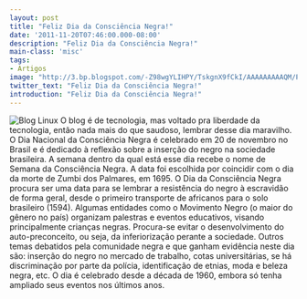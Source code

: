 ```yaml
---
layout: post
title: "Feliz Dia da Consciência Negra!"
date: '2011-11-20T07:46:00.000-08:00'
description: "Feliz Dia da Consciência Negra!"
main-class: 'misc'
tags:
- Artigos
image: "http://3.bp.blogspot.com/-Z98wgYLIHPY/TskgnX9fCkI/AAAAAAAAAQM/P4KISQMkHKE/s72-c/zumbi2.jpg"
twitter_text: "Feliz Dia da Consciência Negra!"
introduction: "Feliz Dia da Consciência Negra!"
---
```

![Blog Linux](http://3.bp.blogspot.com/-Z98wgYLIHPY/TskgnX9fCkI/AAAAAAAAAQM/P4KISQMkHKE/s1600/zumbi2.jpg "Blog Linux")
 O blog é de tecnologia, mas voltado pra liberdade da tecnologia, então nada mais do que saudoso, lembrar desse dia maravilho.
O Dia Nacional da Consciência Negra é celebrado em 20 de novembro no Brasil e é dedicado à reflexão sobre a inserção do negro na sociedade brasileira. A semana dentro da qual está esse dia recebe o nome de Semana da Consciência Negra.
A data foi escolhida por coincidir com o dia da morte de Zumbi dos Palmares, em 1695. O Dia da Consciência Negra procura ser uma data para se lembrar a resistência do negro à escravidão de forma geral, desde o primeiro transporte de africanos para o solo brasileiro (1594).
Algumas entidades como o Movimento Negro (o maior do gênero no país) organizam palestras e eventos educativos, visando principalmente crianças negras. Procura-se evitar o desenvolvimento do auto-preconceito, ou seja, da inferiorização perante a sociedade.
Outros temas debatidos pela comunidade negra e que ganham evidência neste dia são: inserção do negro no mercado de trabalho, cotas universitárias, se há discriminação por parte da polícia, identificação de etnias, moda e beleza negra, etc.
O dia é celebrado desde a década de 1960, embora só tenha ampliado seus eventos nos últimos anos.
